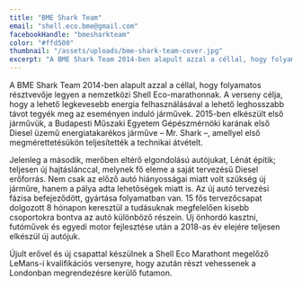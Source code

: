 ```yaml
---
title: "BME Shark Team"
email: "shell.eco.bme@gmail.com"
facebookHandle: "bmesharkteam"
color: "#ffd500"
thumbnail: "/assets/uploads/bme-shark-team-cover.jpg"
excerpt: "A BME Shark Team 2014-ben alapult azzal a céllal, hogy folyamatos résztvevője legyen a nemzetközi Shell Eco-marathonnak. A verseny célja, hogy a lehető legkevesebb energia felhasználásával a lehető leghosszabb távot tegyék meg az eseményen induló járművek. 2015-ben elkészült első járművük, a Budapesti Műszaki Egyetem Gépészmérnöki karának első Diesel üzemű energiatakarékos járműve – Mr. Shark –, amellyel első megmérettetésükön teljesítették a technikai átvételt."
---
```


A BME Shark Team 2014-ben alapult azzal a céllal, hogy folyamatos résztvevője legyen a nemzetközi Shell Eco-marathonnak. A verseny célja, hogy a lehető legkevesebb energia felhasználásával a lehető leghosszabb távot tegyék meg az eseményen induló járművek. 2015-ben elkészült első járművük, a Budapesti Műszaki Egyetem Gépészmérnöki karának első Diesel üzemű energiatakarékos járműve – Mr. Shark –, amellyel első megmérettetésükön teljesítették a technikai átvételt.

Jelenleg a második, merőben eltérő elgondolású autójukat, Lénát építik; teljesen új hajtáslánccal, melynek fő eleme a saját tervezésű Diesel erőforrás. Nem csak az előző autó hiányosságai miatt volt szükség új járműre, hanem a pálya adta lehetőségek miatt is. Az új autó tervezési fázisa befejeződött, gyártása folyamatban van. 15 fős tervezőcsapat dolgozott 8 hónapon keresztül a tudásuknak megfelelően kisebb csoportokra bontva az autó különböző részein. Új önhordó kasztni, futóművek és egyedi motor fejlesztése után a 2018-as év elejére teljesen elkészül új autójuk.

Újult erővel és új csapattal készülnek a Shell Eco Marathont megelőző LeMans-i kvalifikációs versenyre, hogy azután részt vehessenek a Londonban megrendezésre kerülő futamon.
